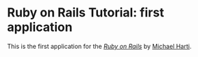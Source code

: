 # Ruby on Rails Tutorial: first application

This is the first application for the [*Ruby on Rails*](
http://railstutorial.org/) by [Michael Harti](http://michaelharti.com/).